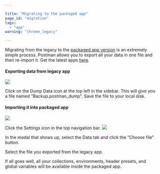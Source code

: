 ```yaml
---

title: "Migrating to the packaged app"
page_id: "migration"
tags: 
  - "app"
warning: "chrome_legacy"

---
```


Migrating from the legacy to the [packaged app version](https://www.getpostman.com/downloads/) is an extremely simple process.
Postman allows you to export all your data in one file and then re-import it. Get the latest apps [here](https://www.getpostman.com/downloads/).

#### Exporting data from legacy app
![](https://www.getpostman.com/img/v1/docs/source/mig-1.png)

Click on the Dump Data icon at the top left in the sidebar. This will give you a file named "Backup.postman\_dump". Save the file to your local disk.

#### Importing it into packaged app
![](https://www.getpostman.com/img/v1/docs/source/mig-3.png)

Click the Settings icon in the top navigation bar.
![](https://www.getpostman.com/img/v1/docs/source/mig-2.png)

In the modal that shows up, select the Data tab and click the "Choose file" button.

Select the file you exported from the legacy app.

If all goes well, all your collections, environments, header presets, and global variables will be available
inside the packaged app.
